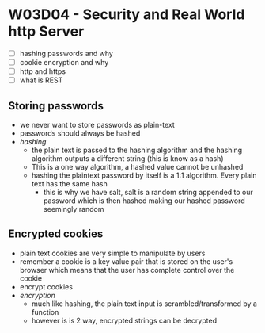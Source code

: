 # W03D04 - Security and Real World http Server

- [ ] hashing passwords and why
- [ ] cookie encryption and why
- [ ] http and https
- [ ] what is REST

## Storing passwords
- we never want to store passwords as plain-text
- passwords should always be hashed
- *hashing*
  - the plain text is passed to the hashing algorithm and the hashing algorithm outputs a different string (this is know as a hash)
  - This is a one way algorithm, a hashed value cannot be unhashed
  - hashing the plaintext password by itself is a 1:1 algorithm. Every plain text has the same hash
    - this is why we have salt, salt is a random string appended to our password which is then hashed making our hashed password seemingly random


## Encrypted cookies
- plain text cookies are very simple to manipulate by users
- remember a cookie is a key value pair that is stored on the user's browser which means that the user has complete control over the cookie
- encrypt cookies
- *encryption*
  - much like hashing, the plain text input is scrambled/transformed by a function
  - however is is 2 way, encrypted strings can be decrypted

